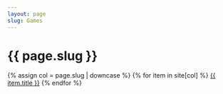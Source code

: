 ```yaml
---
layout: page
slug: Games
---
```


<h1>{{ page.slug }}</h1>

{% assign col = page.slug | downcase %}
{% for item in site[col] %}
<a href="{{ item.url }}">{{ item.title }}</a>
{% endfor %}